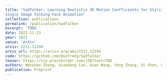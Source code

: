 ```yaml
---
title: "SadTalker: Learning Realistic 3D Motion Coefficients for Stylized Audio-Driven
Single Image Talking Face Animation"
collection: publications
permalink: /publication/SadTalker
excerpt: 'TODO.'
date: 2022-11-23
year: 2022
venue: 'ArXiv'
arxiv: 2211.12194
arxiv_url: https://arxiv.org/abs/2211.12194
code: https://github.com/Winfredy/SadTalker
teaser: https://via.placeholder.com/150?text=TBD
authors: Wenxuan Zhang, Xiaodong Cun, Xuan Wang, Yong Zhang, Xi Shen, Guo Yu, Ying Shan, Fei Wang
publication: Preprint
---
```


<!-- This paper is about the number 3. The number 4 is left for future work. -->

<!-- [Download paper here](http://academicpages.github.io/files/paper3.pdf) -->
